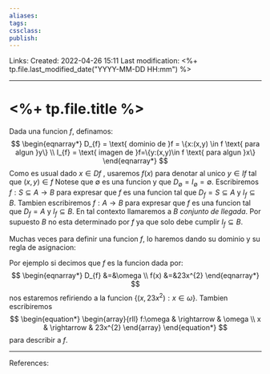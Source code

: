 ```yaml
---
aliases: 
tags: 
cssclass: 
publish: 
---
```


Links: 
Created: 2022-04-26 15:11
Last modification: <%+ tp.file.last_modified_date("YYYY-MM-DD HH:mm") %>

---
# <%+ tp.file.title %>
Dada una funcion $f$, definamos:
$$
\begin{eqnarray*} D_{f} = \text{ dominio de }f = \{x:(x,y) \in f \text{ para algun }y\} \\
I_{f} = \text{ imagen de }f=\{y:(x,y)\in f \text{ para algun }x\}
\end{eqnarray*}
$$
Como es usual dado $x \in Df$ , usaremos $f(x)$ para denotar al unico $y \in If$ tal que $(x, y) \in f$
Notese que $\emptyset$ es una funcion y que $D_{\emptyset}=I_{\emptyset }=\emptyset$.
Escribiremos $f:S\subseteq A\rightarrow B$ para expresar que $f$ es una funcion tal que $D_{f}=S\subseteq A$ y $I_{f}\subseteq B$. 
Tambien escribiremos $f:A\rightarrow B$ para expresar que $f$ es una funcion tal que $D_{f}=A$ y $I_{f}\subseteq B$. 
En tal contexto llamaremos a $B$ $\textit{conjunto de llegada}$. 
Por supuesto $B$ no esta determinado por $f$ ya que solo debe cumplir $I_{f}\subseteq B$.

Muchas veces para definir una funcion $f$, lo haremos dando su dominio y su
regla de asignacion:

Por ejemplo si decimos que $f$ es la funcion dada por:
$$
\begin{eqnarray*}
D_{f} &=&\omega \\
f(x) &=&23x^{2}
\end{eqnarray*}
$$
nos estaremos refiriendo a la funcion $\{(x,23x^{2}):x\in \omega \}$.
Tambien escribiremos
$$
\begin{equation*}
\begin{array}{rll}
f:\omega & \rightarrow & \omega \\ 
x & \rightarrow & 23x^{2}
\end{array}
\end{equation*}
$$
para describir a $f$.

---
References: 